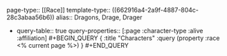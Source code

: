 page-type:: [[Race]]
template-type:: ((662916a4-2a9f-4887-804c-28c3abaa56b6))
alias:: Dragons, Drage, Drager

- query-table:: true
  query-properties:: [:page :character-type :alive :affiliation]
  #+BEGIN_QUERY
  {
  :title "Characters"
  :query (property :race <% current page %>)
  }
  #+END_QUERY
